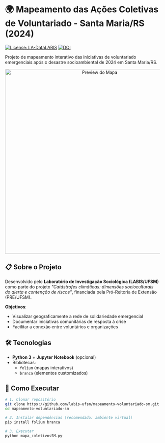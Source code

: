# 🌍 Mapeamento das Ações Coletivas de Voluntariado - Santa Maria/RS (2024)

[![License: LA-DataLABIS](https://img.shields.io/badge/License-DataLABIS-blue.svg)](LICENSE)
[![DOI](https://zenodo.org/badge/DOI/10.5281/zenodo.15708548.svg)](https://doi.org/10.5281/zenodo.15708548)

Projeto de mapeamento interativo das iniciativas de voluntariado emergenciais após o desastre socioambiental de 2024 em Santa Maria/RS.

<p align="center">
  <img src="https://raw.githubusercontent.com/labis-ufsm/mapeamento-voluntariado-sm/main/preview-map.png" alt="Preview do Mapa" width="600">
</p>

## 📋 Sobre o Projeto
Desenvolvido pelo **Laboratório de Investigação Sociológica (LABIS/UFSM)** como parte do projeto *"Catástrofes climáticas: dimensões socioculturais do alerta e contenção de riscos"*, financiada pela Pró-Reitoria de Extensão (PRE/UFSM).

**Objetivos**:
- Visualizar geograficamente a rede de solidariedade emergencial
- Documentar iniciativas comunitárias de resposta à crise
- Facilitar a conexão entre voluntários e organizações

## 🛠️ Tecnologias
- **Python 3** + **Jupyter Notebook** (opcional)
- Bibliotecas:
  - `folium` (mapas interativos)
  - `branca` (elementos customizados)

## 🚀 Como Executar
```bash
# 1. Clonar repositório
git clone https://github.com/labis-ufsm/mapeamento-voluntariado-sm.git
cd mapeamento-voluntariado-sm

# 2. Instalar dependências (recomendado: ambiente virtual)
pip install folium branca

# 3. Executar
python mapa_coletivosSM.py
